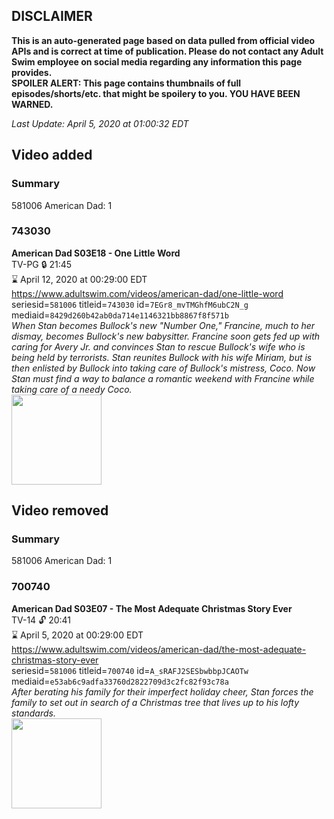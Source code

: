 ## DISCLAIMER
**This is an auto-generated page based on data pulled from official video APIs and is correct at time of publication. Please do not contact any Adult Swim employee on social media regarding any information this page provides.**  
**SPOILER ALERT: This page contains thumbnails of full episodes/shorts/etc. that might be spoilery to you. YOU HAVE BEEN WARNED.**  

_Last Update: April 5, 2020 at 01:00:32 EDT_
## Video added
### Summary
581006 American Dad: 1  
### 743030
**American Dad S03E18 - One Little Word**  
TV-PG 🔒 21:45  
⌛ April 12, 2020 at 00:29:00 EDT  
https://www.adultswim.com/videos/american-dad/one-little-word  
seriesid=`581006` titleid=`743030` id=`7EGr8_mvTMGhfM6ubC2N_g` mediaid=`8429d260b42ab0da714e1146321bb8867f8f571b`  
_When Stan becomes Bullock's new "Number One," Francine, much to her dismay, becomes Bullock's new babysitter. Francine soon gets fed up with caring for Avery Jr. and convinces Stan to rescue Bullock's wife who is being held by terrorists. Stan reunites Bullock with his wife Miriam, but is then enlisted by Bullock into taking care of Bullock's mistress, Coco. Now Stan must find a way to balance a romantic weekend with Francine while taking care of a needy Coco._  
<a href="https://i.cdn.turner.com/adultswim/big/image-upload/thumbnails/thumb-2_image-15199405635632.jpg"><img src="https://i.cdn.turner.com/adultswim/big/image-upload/thumbnails/thumb-2_image-15199405635632.jpg" height="144px" /></a>
## Video removed
### Summary
581006 American Dad: 1  
### 700740
**American Dad S03E07 - The Most Adequate Christmas Story Ever**  
TV-14 🔓 20:41  
⌛ April 5, 2020 at 00:29:00 EDT  
https://www.adultswim.com/videos/american-dad/the-most-adequate-christmas-story-ever  
seriesid=`581006` titleid=`700740` id=`A_sRAFJ2SESbwbbpJCAOTw` mediaid=`e53ab6c9adfa33760d2822709d3c2fc82f93c78a`  
_After berating his family for their imperfect holiday cheer, Stan forces the family to set out in search of a Christmas tree that lives up to his lofty standards._  
<a href="https://i.cdn.turner.com/adultswim/big/image-upload/thumbnails/thumb-2_image-151994031687518.jpg"><img src="https://i.cdn.turner.com/adultswim/big/image-upload/thumbnails/thumb-2_image-151994031687518.jpg" height="144px" /></a>
